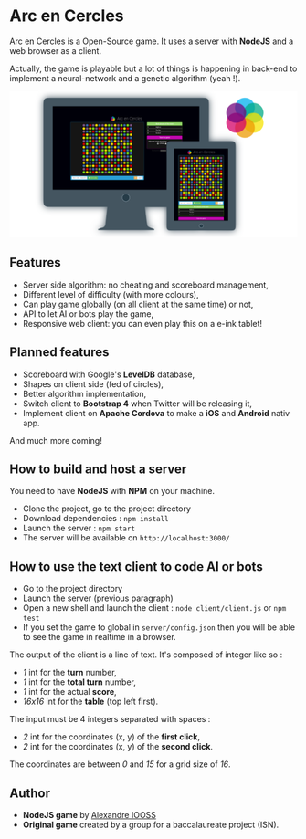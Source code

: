 # Arc en Cercles

Arc en Cercles is a Open-Source game. It uses a server with **NodeJS** and a web browser as a client.

Actually, the game is playable but a lot of things is happening in back-end to implement a neural-network and a genetic algorithm (yeah !).

![alt tag](https://raw.githubusercontent.com/erdnaxe/Arc_en_Cercles/master/docs/demo.png)

## Features

* Server side algorithm: no cheating and scoreboard management,
* Different level of difficulty (with more colours),
* Can play game globally (on all client at the same time) or not,
* API to let AI or bots play the game,
* Responsive web client: you can even play this on a e-ink tablet!

## Planned features

* Scoreboard with Google's **LevelDB** database,
* Shapes on client side (fed of circles),
* Better algorithm implementation,
* Switch client to **Bootstrap 4** when Twitter will be releasing it,
* Implement client on **Apache Cordova** to make a **iOS** and **Android** nativ app.

And much more coming!

## How to build and host a server

You need to have **NodeJS** with **NPM** on your machine.

* Clone the project, go to the project directory
* Download dependencies : `npm install`
* Launch the server : `npm start`
* The server will be available on `http://localhost:3000/`

## How to use the text client to code AI or bots

* Go to the project directory
* Launch the server (previous paragraph)
* Open a new shell and launch the client : `node client/client.js` or `npm test`
* If you set the game to global in `server/config.json` then you will be able to see the game in realtime in a browser.

The output of the client is a line of text. It's composed of integer like so :
* *1* int for the **turn** number,
* *1* int for the **total turn** number,
* *1* int for the actual **score**,
* *16x16* int for the **table** (top left first).

The input must be 4 integers separated with spaces :
* *2* int for the coordinates (x, y) of the **first click**,
* *2* int for the coordinates (x, y) of the **second click**.

The coordinates are between *0* and *15* for a grid size of *16*.

## Author

* **NodeJS game** by [Alexandre IOOSS](https://github.com/erdnaxe)
* **Original game** created by a group for a baccalaureate project (ISN).

